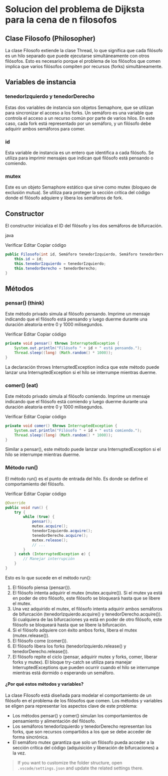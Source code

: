 # Solucion del problema de Dijksta para la cena de n filosofos

## Clase Filosofo (Philosopher)

La clase Filosofo extiende la clase Thread, lo que significa que cada filósofo es un hilo separado que puede ejecutarse simultáneamente con otros filósofos. Esto es necesario porque el problema de los filósofos que comen implica que varios filósofos compiten por recursos (forks) simultáneamente.

## Variables de instancia

### tenedorIzquierdo y tenedorDerecho

Estas dos variables de instancia son objetos Semaphore, que se utilizan para sincronizar el acceso a los forks. Un semáforo es una variable que controla el acceso a un recurso común por parte de varios hilos. En este caso, cada fork está representado por un semáforo, y un filósofo debe adquirir ambos semáforos para comer.

### id

Esta variable de instancia es un entero que identifica a cada filósofo. Se utiliza para imprimir mensajes que indican qué filósofo está pensando o comiendo.

### mutex

Este es un objeto Semaphore estático que sirve como mutex (bloqueo de exclusión mutua). Se utiliza para proteger la sección crítica del código donde el filósofo adquiere y libera los semáforos de fork.

## Constructor

El constructor inicializa el ID del filósofo y los dos semáforos de bifurcación.

java

Verificar
Editar
Copiar código

```java
public Filosofo(int id, Semáforo tenedorIzquierdo, Semáforo tenedorDerecho) {
    this.id = id;
    this.tenedorIzquierdo = tenedorIzquierdo;
    this.tenedorDerecho = tenedorDerecho;
}
```

## Métodos

### pensar() (think)

Este método privado simula al filósofo pensando. Imprime un mensaje indicando que el filósofo está pensando y luego duerme durante una duración aleatoria entre 0 y 1000 milisegundos.

Verificar
Editar
Copiar código

```java
private void pensar() throws InterruptedException {
    System.out.println("Filósofo " + id + " está pensando.");
    Thread.sleep((long) (Math.random() * 1000));
}
```

La declaración throws InterruptedException indica que este método puede lanzar una InterruptedException si el hilo se interrumpe mientras duerme.

### comer() (eat)

Este método privado simula al filósofo comiendo. Imprime un mensaje indicando que el filósofo está comiendo y luego duerme durante una duración aleatoria entre 0 y 1000 milisegundos.

Verificar
Editar
Copiar código

```java
private void comer() throws InterruptedException {
    System.out.println("Filósofo " + id + " está comiendo.");
    Thread.sleep((long) (Math.random() * 1000));
}
```

Similar a pensar(), este método puede lanzar una InterruptedException si el hilo se interrumpe mientras duerme.

### Método run()

El método run() es el punto de entrada del hilo. Es donde se define el comportamiento del filósofo.

Verificar
Editar
Copiar código

```java
@Override
public void run() {
    try {
        while (true) {
            pensar();
            mutex.acquire();
            tenedorIzquierdo.acquire();
            tenedorDerecho.acquire();
            mutex.release();
            // ...
        }
    } catch (InterruptedException e) {
        // Manejar interrupción
    }
}
```

Esto es lo que sucede en el método run():

1. El filósofo piensa (pensar()).
2. El filósofo intenta adquirir el mutex (mutex.acquire()). Si el mutex ya está en poder de otro filósofo, este filósofo se bloqueará hasta que se libere el mutex.
3. Una vez adquirido el mutex, el filósofo intenta adquirir ambos semáforos de bifurcación (tenedorIzquierdo.acquire() y tenedorDerecho.acquire()). Si cualquiera de las bifurcaciones ya está en poder de otro filósofo, este filósofo se bloqueará hasta que se libere la bifurcación.
4. Si el filósofo adquiere con éxito ambos forks, libera el mutex (mutex.release()).
5. El filósofo come (comer()).
6. El filósofo libera los forks (tenedorIzquierdo.release() y tenedorDerecho.release()).
7. El filósofo repite el ciclo (pensar, adquirir mutex y forks, comer, liberar forks y mutex).
   El bloque try-catch se utiliza para manejar InterruptedExceptions que pueden ocurrir cuando el hilo se interrumpe mientras está dormido o esperando un semáforo.

#### ¿Por qué estos métodos y variables?

La clase Filosofo está diseñada para modelar el comportamiento de un filósofo en el problema de los filósofos que comen. Los métodos y variables se eligen para representar los aspectos clave de este problema:

- Los métodos pensar() y comer() simulan los comportamientos de pensamiento y alimentación del filósofo.
- Los semáforos tenedorIzquierdo y tenedorDerecho representan los forks, que son recursos compartidos a los que se debe acceder de forma sincrónica.
- El semáforo mutex garantiza que solo un filósofo pueda acceder a la sección crítica del código (adquisición y liberación de bifurcaciones) a la vez.

> If you want to customize the folder structure, open `.vscode/settings.json` and update the related settings there.
